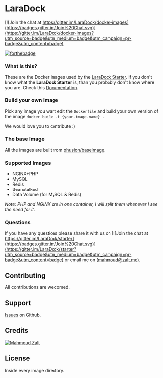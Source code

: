 # LaraDock

[![Join the chat at https://gitter.im/LaraDock/docker-images](https://badges.gitter.im/Join%20Chat.svg)](https://gitter.im/LaraDock/docker-images?utm_source=badge&utm_medium=badge&utm_campaign=pr-badge&utm_content=badge)


[![forthebadge](http://forthebadge.com/images/badges/built-by-developers.svg)](http://zalt.me)

### What is this?

These are the Docker images used by the [LaraDock Starter](https://github.com/LaraDock/starter). If you don't know what the **LaraDock Starter** is, than you probably don't know where you are. Check this [Documentation](https://github.com/LaraDock/starter).

### Build your own Image

Pick any image you want edit the `Dockerfile` and build your own version of the image `docker build -t {your-image-name} .`

We would love you to contribute :)

### The base Image

All the images are built from [phusion/baseimage](https://github.com/phusion/baseimage-docker).


### Supported Images

- NGINX+PHP
- MySQL
- Redis
- Beanstalked
- Data Volume (for MySQL & Redis)

*Note: PHP and NGINX are in one container, I will split them whenever I see the need for it.*



### Questions
If you have any questions please share it with us on [![Join the chat at https://gitter.im/LaraDock/starter](https://badges.gitter.im/Join%20Chat.svg)](https://gitter.im/LaraDock/starter?utm_source=badge&utm_medium=badge&utm_campaign=pr-badge&utm_content=badge) or email me on (mahmoud@zalt.me).



## Contributing

All contributions are welcomed.





## Support

[Issues](https://github.com/laradock/images/issues) on Github.





## Credits

[![Mahmoud Zalt](https://img.shields.io/badge/Author-Mahmoud%20Zalt-orange.svg)](http://www.zalt.me)



## License

Inside every image directory.




